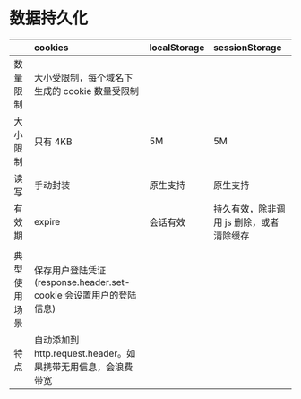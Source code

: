 # 数据持久化

||cookies| localStorage| sessionStorage|
|:---|:---|:---|:---|
|数量限制| 大小受限制，每个域名下生成的 cookie 数量受限制|||
|大小限制| 只有 4KB| 5M| 5M|
|读写| 手动封装| 原生支持|原生支持|
|有效期| expire | 会话有效| 持久有效，除非调用 js 删除，或者清除缓存|
|||||
|典型使用场景|保存用户登陆凭证(response.header.set-cookie 会设置用户的登陆信息)|||
|特点|自动添加到 http.request.header。如果携带无用信息，会浪费带宽|||
